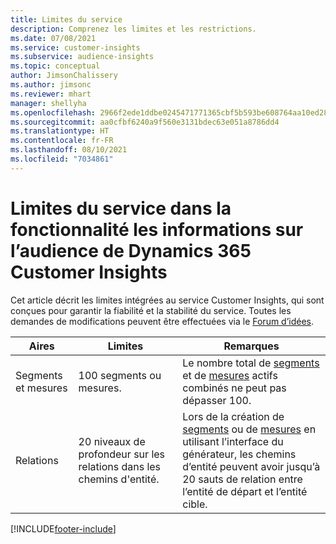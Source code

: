 ```yaml
---
title: Limites du service
description: Comprenez les limites et les restrictions.
ms.date: 07/08/2021
ms.service: customer-insights
ms.subservice: audience-insights
ms.topic: conceptual
author: JimsonChalissery
ms.author: jimsonc
ms.reviewer: mhart
manager: shellyha
ms.openlocfilehash: 2966f2ede1ddbe0245471771365cbf5b593be608764aa10ed28d962c52bb8067
ms.sourcegitcommit: aa0cfbf6240a9f560e3131bdec63e051a8786dd4
ms.translationtype: HT
ms.contentlocale: fr-FR
ms.lasthandoff: 08/10/2021
ms.locfileid: "7034861"
---
```

# <a name="service-limits-in-dynamics-365-customer-insights-audience-insights-capability"></a>Limites du service dans la fonctionnalité les informations sur l’audience de Dynamics 365 Customer Insights

Cet article décrit les limites intégrées au service Customer Insights, qui sont conçues pour garantir la fiabilité et la stabilité du service. Toutes les demandes de modifications peuvent être effectuées via le [Forum d’idées](https://go.microsoft.com/fwlink/?linkid=2074172). 
 
| Aires  | Limites  | Remarques |
|-------------|---------------------------------------------------------------------|---------------------------------------------------------------------|
| Segments et mesures | 100 segments ou mesures. | Le nombre total de [segments](segments.md) et de [mesures](measures.md) actifs combinés ne peut pas dépasser 100.  |
| Relations | 20 niveaux de profondeur sur les relations dans les chemins d'entité. | Lors de la création de [segments](segments.md) ou de [mesures](measures.md) en utilisant l’interface du générateur, les chemins d’entité peuvent avoir jusqu’à 20 sauts de relation entre l’entité de départ et l’entité cible.  |


[!INCLUDE[footer-include](../includes/footer-banner.md)]